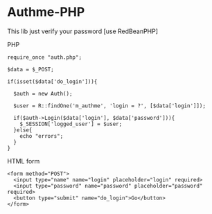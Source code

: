 # Authme-PHP
This lib just verify your password [use RedBeanPHP]


PHP
```
require_once "auth.php";

$data = $_POST;

if(isset($data['do_login'])){

  $auth = new Auth();

  $user = R::findOne('m_authme', 'login = ?', [$data['login']]);

  if($auth->Login($data['login'], $data['password'])){
    $_SESSION['logged_user'] = $user;
  }else{
    echo "errors";
  }
}
```
HTML form

```
<form method="POST">
  <input type="name" name="login" placeholder="login" required>
  <input type="password" name="password" placeholder="password" required>
  <button type="submit" name="do_login">Go</button>
</form>
```
